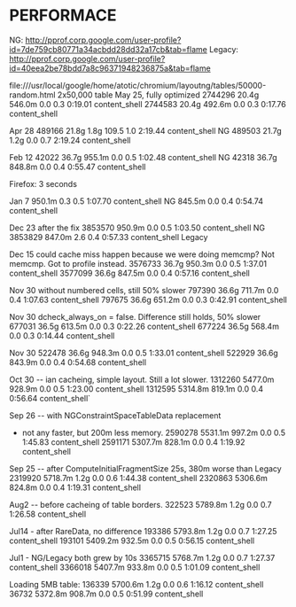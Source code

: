 # PERFORMACE
NG:
http://pprof.corp.google.com/user-profile?id=7de759cb80771a34acbdd28dd32a17cb&tab=flame
Legacy:
http://pprof.corp.google.com/user-profile?id=40eea2be78bdd7a8c96371948236875a&tab=flame

file:///usr/local/google/home/atotic/chromium/layoutng/tables/50000-random.html
2x50,000  table
May 25, fully optimized
2744296   20.4g 546.0m   0.0   0.3   0:19.01 content_shell
2744583   20.4g 492.6m   0.0   0.3   0:17.76 content_shell

Apr 28
489166   21.8g   1.8g 109.5   1.0   2:19.44 content_shell NG
489503   21.7g   1.2g   0.0   0.7   2:19.24 content_shell

Feb 12
42022   36.7g 955.1m   0.0   0.5   1:02.48 content_shell NG
42318   36.7g 848.8m   0.0   0.4   0:55.47 content_shell

Firefox: 3 seconds

Jan 7
950.1m   0.3   0.5   1:07.70 content_shell  NG
845.5m   0.0   0.4   0:54.74 content_shell

Dec 23 after the fix
3853570 950.9m   0.0   0.5   1:03.50 content_shell  NG
3853829 847.0m   2.6   0.4   0:57.33 content_shell Legacy

Dec 15 could cache miss happen because we were doing memcmp?
Not memcmp. Got to profile instead.
3576733   36.7g 950.3m   0.0   0.5   1:37.01 content_shell
3577099   36.6g 847.5m   0.0   0.4   0:57.16 content_shell

Nov 30 without numbered cells, still 50% slower
797390   36.6g 711.7m   0.0   0.4   1:07.63 content_shell
797675   36.6g 651.2m   0.0   0.3   0:42.91 content_shell

Nov 30 dcheck_always_on = false. Difference still holds, 50% slower
677031   36.5g 613.5m   0.0   0.3   0:22.26 content_shell
677224   36.5g 568.4m   0.0   0.3   0:14.44 content_shell

Nov 30
522478   36.6g 948.3m   0.0   0.5   1:33.01 content_shell
522929   36.6g 843.9m   0.0   0.4   0:54.68 content_shell

Oct 30 -- ian cacheing, simple layout. Still a lot slower.
1312260 5477.0m 928.9m   0.0   0.5   1:23.00 content_shell
1312595 5314.8m 819.1m   0.0   0.4   0:56.64 content_shell`

Sep 26 -- with NGConstraintSpaceTableData replacement
- not any faster, but 200m less memory.
2590278 5531.1m 997.2m   0.0   0.5   1:45.83 content_shell
2591171 5307.7m 828.1m   0.0   0.4   1:19.92 content_shell

Sep 25 -- after ComputeInitialFragmentSize
25s, 380m worse than Legacy
2319920 5718.7m   1.2g   0.0   0.6   1:44.38 content_shell
2320863 5306.6m 824.8m   0.0   0.4   1:19.31 content_shell

Aug2 -- before cacheing of table borders.
322523 5789.8m   1.2g   0.0   0.7   1:26.58 content_shell

Jul14 - after RareData, no difference
193386 5793.8m   1.2g   0.0   0.7   1:27.25 content_shell
193101 5409.2m 932.5m   0.0   0.5   0:56.15 content_shell

Jul1 - NG/Legacy both grew by 10s
3365715 5768.7m   1.2g   0.0   0.7   1:27.37 content_shell
3366018 5407.7m 933.8m   0.0   0.5   1:01.09 content_shell

Loading 5MB table:
136339 5700.6m   1.2g   0.0   0.6   1:16.12 content_shell
36732 5372.8m  908.7m   0.0   0.5   0:51.99 content_shell
